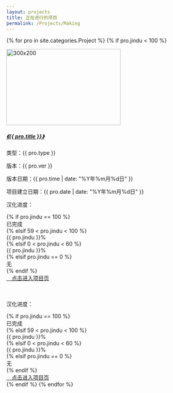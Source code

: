 ```yaml
---
layout: projects
title: 正在进行的项目
permalink: /Projects/Making
---
```

{% for pro in site.categories.Project %}
{% if pro.jindu < 100 %}
 <div class="jumbotron"> 
   <div class="container"> 
    <div class="row"> 
     <div class="col-md-3 hidden-xs"> 
      <div class="thumbnail"> 
       <img style="width: 300px; height: 200px;" alt="300x200" src="{{ pro.logo }}" data-src="holder.js/300x200" /> 
      </div> 
     </div> 
     <div class="col-md-6"> 
      <div class="caption"> 
       <h5><a class="text-info" href="{{ pro.url }}">《{{ pro.title }}》</a></h5> 
       <p class="hidden-xs">类型：<span class="label label-info smallfont">{{ pro.type }}</span></p> 
       <p>版本：<span class="label label-success smallfont">{{ pro.ver }}</span></p> 
       <p>版本日期：<span class="label label-primary smallfont">{{ pro.time | date: "%Y年%m月%d日" }}</span></p> 
       <p>项目建立日期：<span class="label label-warning smallfont">{{ pro.date | date: "%Y年%m月%d日" }}</span></p> 
      <p class="visible-xs-block">汉化进度：</p> 
      <div class="progress visible-xs-block"> 
      {% if  pro.jindu == 100 %}
       <div class="progress-bar progress-bar-success" style="width: {{ pro.jindu }}%;">已完成</div>    
       {% elsif 59 < pro.jindu < 100 %}
       <div class="progress-bar" style="width: {{ pro.jindu }}%;">{{ pro.jindu }}%</div>  
       {% elsif 0 < pro.jindu < 60 %}
       <div class="progress-bar progress-bar-warning" style="width: {{ pro.jindu }}%;">{{ pro.jindu }}%</div>
       {% elsif  pro.jindu == 0 %}
       <div class="progress-bar progress-bar-warning" style="width: {{ pro.jindu }}%;">无</div>
       {% endif %}
      </div> 
       <a class="btn btn-inverse" href="{{ pro.url }}"><span class="glyphicon glyphicon-align-justify" aria-hidden="true">　</span>点击进入项目页</a>
      </div> 
     </div> 
     <div class="col-md-3 hidden-xs"> 
     <br>
     <br>
      <p>汉化进度：</p> 
      <div class="progress"> 
      {% if  pro.jindu == 100 %}
       <div class="progress-bar progress-bar-success" style="width: {{ pro.jindu }}%;">已完成</div>    
       {% elsif 59 < pro.jindu < 100 %}
       <div class="progress-bar" style="width: {{ pro.jindu }}%;">{{ pro.jindu }}%</div>  
       {% elsif 0 < pro.jindu < 60 %}
       <div class="progress-bar progress-bar-warning" style="width: {{ pro.jindu }}%;">{{ pro.jindu }}%</div>
       {% elsif  pro.jindu == 0 %}
       <div class="progress-bar progress-bar-warning" style="width: {{ pro.jindu }}%;">无</div>
       {% endif %}
      </div> 
       <a class="btn btn-inverse visible-xs-block" href="{{ pro.url }}"><span class="glyphicon glyphicon-align-justify" aria-hidden="true">　</span>点击进入项目页</a>
     </div> 
    </div> 
   </div>
  </div>
{% endif %}
{% endfor %}